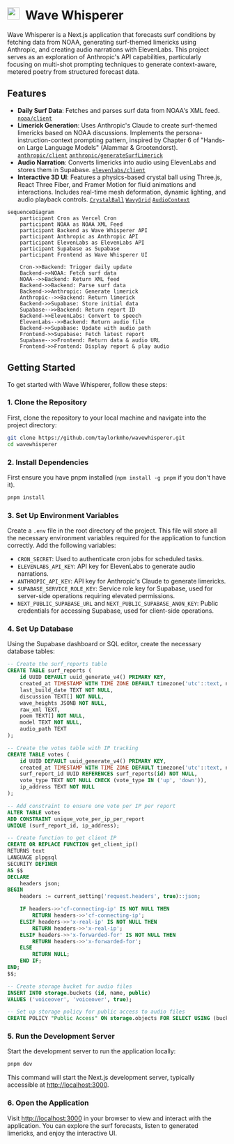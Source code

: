 # <img src="https://github.com/user-attachments/assets/d7da8f57-0df0-4a06-bfb7-9b889dfa4f3c" width="28" />&nbsp;&nbsp;Wave Whisperer

Wave Whisperer is a Next.js application that forecasts surf conditions by fetching data from NOAA, generating surf-themed limericks using Anthropic, and creating audio narrations with ElevenLabs. This project serves as an exploration of Anthropic's API capabilities, particularly focusing on multi-shot prompting techniques to generate context-aware, metered poetry from structured forecast data.

## Features

- **Daily Surf Data**: Fetches and parses surf data from NOAA's XML feed. [`noaa/client`](/lib/noaa/client.ts)
- **Limerick Generation**: Uses Anthropic's Claude to create surf-themed limericks based on NOAA discussions. Implements the persona-instruction-context prompting pattern, inspired by Chapter 6 of "Hands-on Large Language Models" (Alammar & Grootendorst). [`anthropic/client`](/lib/anthropic/client.ts) [`anthropic/generateSurfLimerick`](/lib/anthropic/generateSurfLimerick.ts)
- **Audio Narration**: Converts limericks into audio using ElevenLabs and stores them in Supabase. [`elevenlabs/client`](/lib/elevenlabs/client.ts)
- **Interactive 3D UI**: Features a physics-based crystal ball using Three.js, React Three Fiber, and Framer Motion for fluid animations and interactions. Includes real-time mesh deformation, dynamic lighting, and audio playback controls. [`CrystalBall`](/components/SurfReport/CrystalBall.tsx) [`WavyGrid`](/components/SurfReport/WavyGrid.tsx) [`AudioContext`](/components/SurfReport/AudioContext.tsx)

```mermaid
sequenceDiagram
    participant Cron as Vercel Cron
    participant NOAA as NOAA XML Feed
    participant Backend as Wave Whisperer API
    participant Anthropic as Anthropic API
    participant ElevenLabs as ElevenLabs API
    participant Supabase as Supabase
    participant Frontend as Wave Whisperer UI

    Cron->>Backend: Trigger daily update
    Backend->>NOAA: Fetch surf data
    NOAA-->>Backend: Return XML feed
    Backend->>Backend: Parse surf data
    Backend->>Anthropic: Generate limerick
    Anthropic-->>Backend: Return limerick
    Backend->>Supabase: Store initial data
    Supabase-->>Backend: Return report ID
    Backend->>ElevenLabs: Convert to speech
    ElevenLabs-->>Backend: Return audio file
    Backend->>Supabase: Update with audio path
    Frontend->>Supabase: Fetch latest report
    Supabase-->>Frontend: Return data & audio URL
    Frontend->>Frontend: Display report & play audio
```

## Getting Started

To get started with Wave Whisperer, follow these steps:

### 1. Clone the Repository

First, clone the repository to your local machine and navigate into the project directory:

```bash
git clone https://github.com/taylorkmho/wavewhisperer.git
cd wavewhisperer
```

### 2. Install Dependencies

First ensure you have pnpm installed (`npm install -g pnpm` if you don't have it).

```bash
pnpm install
```

### 3. Set Up Environment Variables

Create a `.env` file in the root directory of the project. This file will store all the necessary environment variables required for the application to function correctly. Add the following variables:

- `CRON_SECRET`: Used to authenticate cron jobs for scheduled tasks.
- `ELEVENLABS_API_KEY`: API key for ElevenLabs to generate audio narrations.
- `ANTHROPIC_API_KEY`: API key for Anthropic's Claude to generate limericks.
- `SUPABASE_SERVICE_ROLE_KEY`: Service role key for Supabase, used for server-side operations requiring elevated permissions.
- `NEXT_PUBLIC_SUPABASE_URL` and `NEXT_PUBLIC_SUPABASE_ANON_KEY`: Public credentials for accessing Supabase, used for client-side operations.

### 4. Set Up Database

Using the Supabase dashboard or SQL editor, create the necessary database tables:

```sql
-- Create the surf_reports table
CREATE TABLE surf_reports (
    id UUID DEFAULT uuid_generate_v4() PRIMARY KEY,
    created_at TIMESTAMP WITH TIME ZONE DEFAULT timezone('utc'::text, now()) NOT NULL,
    last_build_date TEXT NOT NULL,
    discussion TEXT[] NOT NULL,
    wave_heights JSONB NOT NULL,
    raw_xml TEXT,
    poem TEXT[] NOT NULL,
    model TEXT NOT NULL,
    audio_path TEXT
);

-- Create the votes table with IP tracking
CREATE TABLE votes (
    id UUID DEFAULT uuid_generate_v4() PRIMARY KEY,
    created_at TIMESTAMP WITH TIME ZONE DEFAULT timezone('utc'::text, now()) NOT NULL,
    surf_report_id UUID REFERENCES surf_reports(id) NOT NULL,
    vote_type TEXT NOT NULL CHECK (vote_type IN ('up', 'down')),
    ip_address TEXT NOT NULL
);

-- Add constraint to ensure one vote per IP per report
ALTER TABLE votes
ADD CONSTRAINT unique_vote_per_ip_per_report
UNIQUE (surf_report_id, ip_address);

-- Create function to get client IP
CREATE OR REPLACE FUNCTION get_client_ip()
RETURNS text
LANGUAGE plpgsql
SECURITY DEFINER
AS $$
DECLARE
    headers json;
BEGIN
    headers := current_setting('request.headers', true)::json;

    IF headers->>'cf-connecting-ip' IS NOT NULL THEN
        RETURN headers->>'cf-connecting-ip';
    ELSIF headers->>'x-real-ip' IS NOT NULL THEN
        RETURN headers->>'x-real-ip';
    ELSIF headers->>'x-forwarded-for' IS NOT NULL THEN
        RETURN headers->>'x-forwarded-for';
    ELSE
        RETURN NULL;
    END IF;
END;
$$;

-- Create storage bucket for audio files
INSERT INTO storage.buckets (id, name, public)
VALUES ('voiceover', 'voiceover', true);

-- Set up storage policy for public access to audio files
CREATE POLICY "Public Access" ON storage.objects FOR SELECT USING (bucket_id = 'voiceover');
```

### 5. Run the Development Server

Start the development server to run the application locally:

```bash
pnpm dev
```

This command will start the Next.js development server, typically accessible at [http://localhost:3000](http://localhost:3000).

### 6. Open the Application

Visit [http://localhost:3000](http://localhost:3000) in your browser to view and interact with the application. You can explore the surf forecasts, listen to generated limericks, and enjoy the interactive UI.

